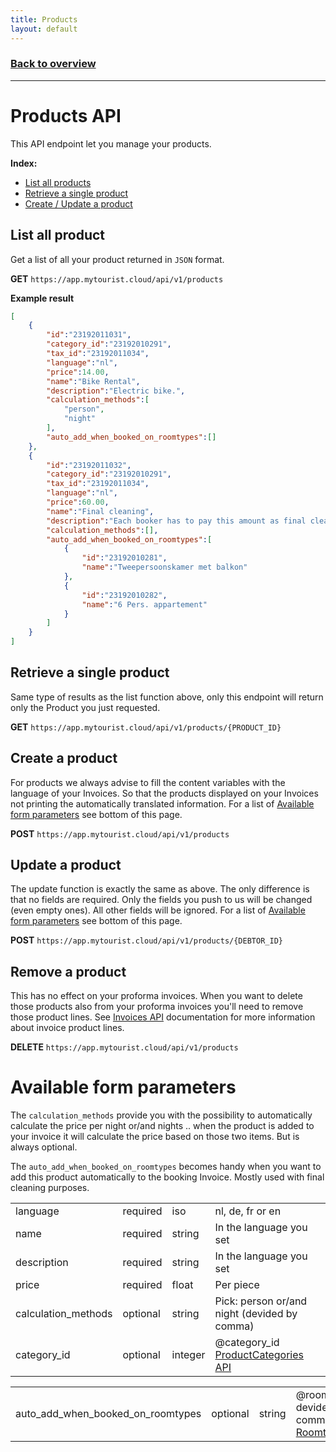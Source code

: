 ```yaml
---
title: Products
layout: default
---
```

### [Back to overview](index.html#start-developing-testing-and-deploy)
---
# Products API
This API endpoint let you manage your products.    

**Index:** 
- [List all products](#list-all-products)
- [Retrieve a single product](#retrieve-a-single-product)
- [Create / Update a product](#create--update-a-product)

## List all product
Get a list of all your product returned in `JSON` format.

**GET** `https://app.mytourist.cloud/api/v1/products`

**Example result**
```json
[
    {
        "id":"23192011031",
        "category_id":"23192010291",
        "tax_id":"23192011034",
        "language":"nl",
        "price":14.00,
        "name":"Bike Rental",
        "description":"Electric bike.",
        "calculation_methods":[
            "person",
            "night"
        ],
        "auto_add_when_booked_on_roomtypes":[]
    },
    {
        "id":"23192011032",
        "category_id":"23192010291",
        "tax_id":"23192011034",
        "language":"nl",
        "price":60.00,
        "name":"Final cleaning",
        "description":"Each booker has to pay this amount as final cleaning service.",
        "calculation_methods":[],
        "auto_add_when_booked_on_roomtypes":[
            {
                "id":"23192010281",
                "name":"Tweepersoonskamer met balkon"
            },
            {
                "id":"23192010282",
                "name":"6 Pers. appartement"
            }
        ]
    }
]
```

## Retrieve a single product
Same type of results as the list function above, only this endpoint will return only the Product you just requested.

**GET** `https://app.mytourist.cloud/api/v1/products/{PRODUCT_ID}`

## Create a product
For products we always advise to fill the content variables with the language of your Invoices. So that the products displayed on your Invoices not printing the automatically translated information. For a list of [Available form parameters](#available-from-parameters) see bottom of this page.

**POST** `https://app.mytourist.cloud/api/v1/products`

## Update a product
The update function is exactly the same as above. The only difference is that no fields are required. Only the fields you push to us will be changed (even empty ones). All other fields will be ignored. For a list of [Available form parameters](#available-from-parameters) see bottom of this page.

**POST** `https://app.mytourist.cloud/api/v1/products/{DEBTOR_ID}`

## Remove a product
This has no effect on your proforma invoices. When you want to delete those products also from your proforma invoices you'll need to remove those product lines. See [Invoices API](invoices.html) documentation for more information about invoice product lines.

**DELETE** `https://app.mytourist.cloud/api/v1/products`

# Available form parameters
The `calculation_methods` provide you with the possibility to automatically calculate the price per night or/and nights .. when the product is added to your invoice it will calculate the price based on those two items. But is always optional.

The `auto_add_when_booked_on_roomtypes` becomes handy when you want to add this product automatically to the booking Invoice. Mostly used with final cleaning purposes.

<table>
    <tr><td>language</td><td>required</td><td>iso</td><td>nl, de, fr or en</td></tr>    
    <tr><td>name</td><td>required</td><td>string</td><td>In the language you set</td></tr>    
    <tr><td>description</td><td>required</td><td>string</td><td>In the language you set</td></tr>    
    <tr><td>price</td><td>required</td><td>float</td><td>Per piece</td></tr>    
    <tr><td>calculation_methods</td><td>optional</td><td>string</td><td>Pick: person or/and night (devided by comma)</td></tr>
    <tr><td>category_id</td><td>optional</td><td>integer</td><td>@category_id <a href="#">ProductCategories API</a></td></tr>    
</table>
<table>
    <tr><td>auto_add_when_booked_on_roomtypes</td><td>optional</td><td>string</td><td>@roomtype_id's devided by a comma <a href="#">Roomtypes API</a></td></tr>    
</table>

